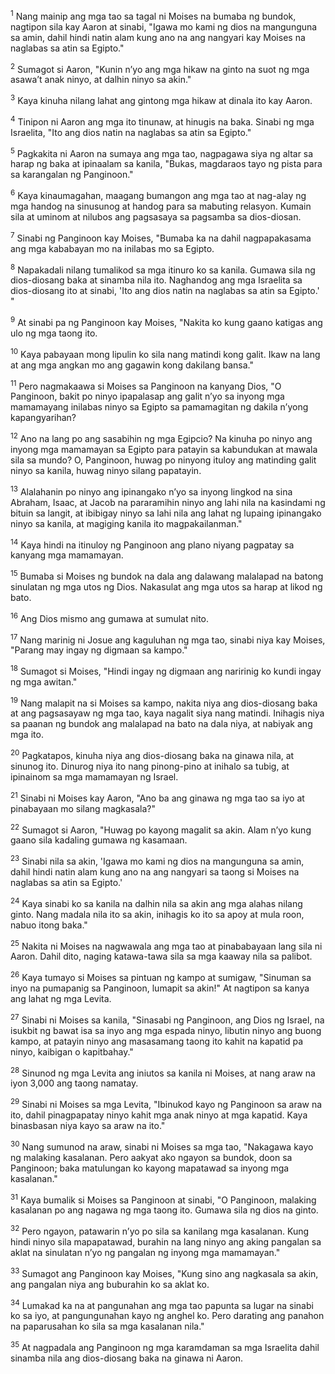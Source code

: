 <sup>1</sup>
Nang mainip ang mga tao sa tagal ni Moises na bumaba ng bundok, nagtipon sila kay Aaron at sinabi, "Igawa mo kami ng dios na mangunguna sa amin, dahil hindi natin alam kung ano na ang nangyari kay Moises na naglabas sa atin sa Egipto." 

<sup>2</sup>
Sumagot si Aaron, "Kunin nʼyo ang mga hikaw na ginto na suot ng mga asawaʼt anak ninyo, at dalhin ninyo sa akin." 

<sup>3</sup>
Kaya kinuha nilang lahat ang gintong mga hikaw at dinala ito kay Aaron. 

<sup>4</sup>
Tinipon ni Aaron ang mga ito tinunaw, at hinugis na baka. Sinabi ng mga Israelita, "Ito ang dios natin na naglabas sa atin sa Egipto." 

<sup>5</sup>
Pagkakita ni Aaron na sumaya ang mga tao, nagpagawa siya ng altar sa harap ng baka at ipinaalam sa kanila, "Bukas, magdaraos tayo ng pista para sa karangalan ng Panginoon." 

<sup>6</sup>
Kaya kinaumagahan, maagang bumangon ang mga tao at nag-alay ng mga handog na sinusunog at handog para sa mabuting relasyon. Kumain sila at uminom at nilubos ang pagsasaya sa pagsamba sa dios-diosan. 

<sup>7</sup>
Sinabi ng Panginoon kay Moises, "Bumaba ka na dahil nagpapakasama ang mga kababayan mo na inilabas mo sa Egipto. 

<sup>8</sup>
Napakadali nilang tumalikod sa mga itinuro ko sa kanila. Gumawa sila ng dios-diosang baka at sinamba nila ito. Naghandog ang mga Israelita sa dios-diosang ito at sinabi, 'Ito ang dios natin na naglabas sa atin sa Egipto.' " 

<sup>9</sup>
At sinabi pa ng Panginoon kay Moises, "Nakita ko kung gaano katigas ang ulo ng mga taong ito. 

<sup>10</sup>
Kaya pabayaan mong lipulin ko sila nang matindi kong galit. Ikaw na lang at ang mga angkan mo ang gagawin kong dakilang bansa." 

<sup>11</sup>
Pero nagmakaawa si Moises sa Panginoon na kanyang Dios, "O Panginoon, bakit po ninyo ipapalasap ang galit nʼyo sa inyong mga mamamayang inilabas ninyo sa Egipto sa pamamagitan ng dakila nʼyong kapangyarihan? 

<sup>12</sup>
Ano na lang po ang sasabihin ng mga Egipcio? Na kinuha po ninyo ang inyong mga mamamayan sa Egipto para patayin sa kabundukan at mawala sila sa mundo? O, Panginoon, huwag po ninyong ituloy ang matinding galit ninyo sa kanila, huwag ninyo silang papatayin. 

<sup>13</sup>
Alalahanin po ninyo ang ipinangako nʼyo sa inyong lingkod na sina Abraham, Isaac, at Jacob na pararamihin ninyo ang lahi nila na kasindami ng bituin sa langit, at ibibigay ninyo sa lahi nila ang lahat ng lupaing ipinangako ninyo sa kanila, at magiging kanila ito magpakailanman." 

<sup>14</sup>
Kaya hindi na itinuloy ng Panginoon ang plano niyang pagpatay sa kanyang mga mamamayan. 

<sup>15</sup>
Bumaba si Moises ng bundok na dala ang dalawang malalapad na batong sinulatan ng mga utos ng Dios. Nakasulat ang mga utos sa harap at likod ng bato. 

<sup>16</sup>
Ang Dios mismo ang gumawa at sumulat nito. 

<sup>17</sup>
Nang marinig ni Josue ang kaguluhan ng mga tao, sinabi niya kay Moises, "Parang may ingay ng digmaan sa kampo." 

<sup>18</sup>
Sumagot si Moises, "Hindi ingay ng digmaan ang naririnig ko kundi ingay ng mga awitan." 

<sup>19</sup>
Nang malapit na si Moises sa kampo, nakita niya ang dios-diosang baka at ang pagsasayaw ng mga tao, kaya nagalit siya nang matindi. Inihagis niya sa paanan ng bundok ang malalapad na bato na dala niya, at nabiyak ang mga ito. 

<sup>20</sup>
Pagkatapos, kinuha niya ang dios-diosang baka na ginawa nila, at sinunog ito. Dinurog niya ito nang pinong-pino at inihalo sa tubig, at ipinainom sa mga mamamayan ng Israel. 

<sup>21</sup>
Sinabi ni Moises kay Aaron, "Ano ba ang ginawa ng mga tao sa iyo at pinabayaan mo silang magkasala?" 

<sup>22</sup>
Sumagot si Aaron, "Huwag po kayong magalit sa akin. Alam nʼyo kung gaano sila kadaling gumawa ng kasamaan. 

<sup>23</sup>
Sinabi nila sa akin, 'Igawa mo kami ng dios na mangunguna sa amin, dahil hindi natin alam kung ano na ang nangyari sa taong si Moises na naglabas sa atin sa Egipto.' 

<sup>24</sup>
Kaya sinabi ko sa kanila na dalhin nila sa akin ang mga alahas nilang ginto. Nang madala nila ito sa akin, inihagis ko ito sa apoy at mula roon, nabuo itong baka." 

<sup>25</sup>
Nakita ni Moises na nagwawala ang mga tao at pinababayaan lang sila ni Aaron. Dahil dito, naging katawa-tawa sila sa mga kaaway nila sa palibot. 

<sup>26</sup>
Kaya tumayo si Moises sa pintuan ng kampo at sumigaw, "Sinuman sa inyo na pumapanig sa Panginoon, lumapit sa akin!" At nagtipon sa kanya ang lahat ng mga Levita. 

<sup>27</sup>
Sinabi ni Moises sa kanila, "Sinasabi ng Panginoon, ang Dios ng Israel, na isukbit ng bawat isa sa inyo ang mga espada ninyo, libutin ninyo ang buong kampo, at patayin ninyo ang masasamang taong ito kahit na kapatid pa ninyo, kaibigan o kapitbahay." 

<sup>28</sup>
Sinunod ng mga Levita ang iniutos sa kanila ni Moises, at nang araw na iyon 3,000 ang taong namatay. 

<sup>29</sup>
Sinabi ni Moises sa mga Levita, "Ibinukod kayo ng Panginoon sa araw na ito, dahil pinagpapatay ninyo kahit mga anak ninyo at mga kapatid. Kaya binasbasan niya kayo sa araw na ito." 

<sup>30</sup>
Nang sumunod na araw, sinabi ni Moises sa mga tao, "Nakagawa kayo ng malaking kasalanan. Pero aakyat ako ngayon sa bundok, doon sa Panginoon; baka matulungan ko kayong mapatawad sa inyong mga kasalanan." 

<sup>31</sup>
Kaya bumalik si Moises sa Panginoon at sinabi, "O Panginoon, malaking kasalanan po ang nagawa ng mga taong ito. Gumawa sila ng dios na ginto. 

<sup>32</sup>
Pero ngayon, patawarin nʼyo po sila sa kanilang mga kasalanan. Kung hindi ninyo sila mapapatawad, burahin na lang ninyo ang aking pangalan sa aklat na sinulatan nʼyo ng pangalan ng inyong mga mamamayan." 

<sup>33</sup>
Sumagot ang Panginoon kay Moises, "Kung sino ang nagkasala sa akin, ang pangalan niya ang buburahin ko sa aklat ko. 

<sup>34</sup>
Lumakad ka na at pangunahan ang mga tao papunta sa lugar na sinabi ko sa iyo, at pangungunahan kayo ng anghel ko. Pero darating ang panahon na paparusahan ko sila sa mga kasalanan nila." 

<sup>35</sup>
At nagpadala ang Panginoon ng mga karamdaman sa mga Israelita dahil sinamba nila ang dios-diosang baka na ginawa ni Aaron.